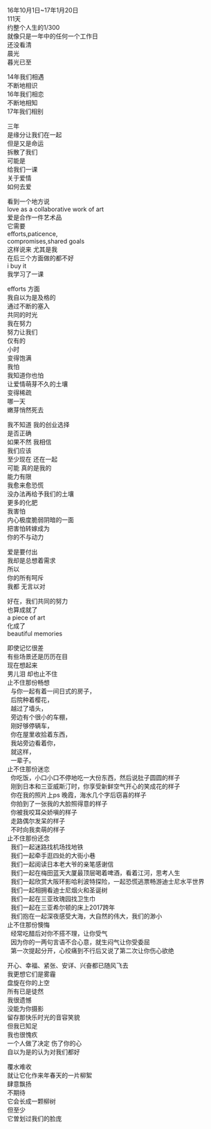 16年10月1日~17年1月20日    
111天    
约整个人生的1/300    
就像只是一年中的任何一个工作日    
还没看清     
晨光    
暮光已至    

14年我们相遇    
不断地相识    
16年我们相恋    
不断地相知    
17年我们相别    

三年    
是缘分让我们在一起    
但是又是命运    
拆散了我们    
可能是    
给我们一课    
关于爱情    
如何去爱    

看到一个地方说    
love as a collaborative work of art    
爱是合作一件艺术品    
它需要    
efforts,paticence,    
compromises,shared goals    
这样说来 尤其是我    
在后三个方面做的都不好    
i buy it    
我学习了一课    

efforts 方面    
我自以为是及格的    
通过不断的塞入    
共同的时光    
我在努力    
努力让我们    
仅有的    
小时    
变得饱满    
我怕    
我知道你也怕    
让爱情萌芽不久的土壤    
变得稀疏    
哪一天    
嫩芽悄然死去    

我不知道 我的创业选择    
是否正确    
如果不然 我相信    
我们应该    
至少现在 还在一起    
可能 真的是我的    
能力有限    
我愈来愈恐慌    
没办法再给予我们的土壤    
更多的化肥    
我害怕    
内心极度脆弱阴暗的一面    
把害怕转嫁成为    
你的不与动力    

爱是要付出    
我却是总想着需求    
所以    
你的所有呵斥    
我都 无言以对    

好在，我们共同的努力    
也算成就了    
a piece of art    
化成了    
beautiful memories    

即使记忆很差    
有些场景还是历历在目    
现在想起来    
男儿泪 却也止不住    
止不住那份畅想    
 &nbsp;&nbsp;与你一起有着一间日式的房子，    
 &nbsp;&nbsp;后院种着樱花，    
 &nbsp;&nbsp;越过了墙头，    
 &nbsp;&nbsp;旁边有个很小的车棚，    
 &nbsp;&nbsp;刚好够停辆车，    
 &nbsp;&nbsp;你在屋里收拾着东西，    
 &nbsp;&nbsp;我站旁边看着你，    
 &nbsp;&nbsp;就这样，    
 &nbsp;&nbsp;一辈子。    
止不住那份迷恋    
 &nbsp;&nbsp;你吃饭，小口小口不停地吃一大份东西，然后说肚子圆圆的样子    
 &nbsp;&nbsp;刚到日本和三亚威斯汀时，你享受新鲜空气开心的笑成花的样子    
 &nbsp;&nbsp;你在我的照片上ps 晚霞，海水几个字后窃喜的样子    
 &nbsp;&nbsp;你拍到了一张我的大脸照得意的样子    
 &nbsp;&nbsp;你被我咬耳朵娇嗔的样子    
 &nbsp;&nbsp;走路偶尔发呆的样子    
 &nbsp;&nbsp;不时向我卖萌的样子    
止不住那份还念    
 &nbsp;&nbsp;我们一起迷路找机场找地铁    
 &nbsp;&nbsp;我们一起牵手逛四处的大街小巷    
 &nbsp;&nbsp;我们一起阅读日本老大爷的亲笔感谢信    
 &nbsp;&nbsp;我们一起在梅田蓝天大厦最顶层喝着啤酒，看着江河，思考人生    
 &nbsp;&nbsp;我们一起欣赏大阪环影哈利波特探险，一起恐慌逃票畅游迪士尼水平世界    
 &nbsp;&nbsp;我们一起相拥看迪士尼烟火和圣诞树    
 &nbsp;&nbsp;我们一起在三亚玫瑰园找卫生巾    
 &nbsp;&nbsp;我们一起在三亚希尔顿的床上2017跨年    
 &nbsp;&nbsp;我们抱在一起深夜感受大海，大自然的伟大，我们的渺小    
止不住那份懊悔    
 &nbsp;&nbsp;经常吃醋后对你不搭不理，让你受气    
 &nbsp;&nbsp;因为你的一两句言语不合心意，就生闷气让你受委屈    
 &nbsp;&nbsp;第一次提起分开，心绞痛到不行后又说了第二次让你伤心欲绝    

开心、幸福、紧张、安详、兴奋都已随风飞去    
我更想它们是雾霾    
盘旋在你的上空    
所有已是徒然    
我很遗憾    
没能为你摄影    
留存那快乐时光的音容笑貌    
但我已知足    
我也很愧疚    
一个人做了决定 伤了你的心    
自以为是的认为对我们都好    

覆水难收    
就让它化作来年春天的一片柳絮    
肆意飘扬    
不期待    
它会长成一颗柳树    
但至少    
它曽划过我们的脸庞    














